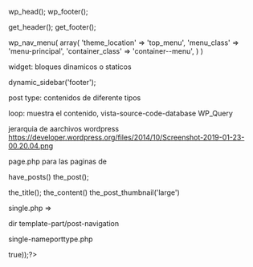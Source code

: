 wp_head();
wp_footer();

get_header();
get_footer();

<!-- Agregando nuestro menu navegacion -->
wp_nav_menu(
    array(
        'theme_location' => 'top_menu',
        'menu_class' => 'menu-principal',
        'container_class' => 'container--menu',
    )
)

widget: bloques dinamicos o staticos

dynamic_sidebar('footer');

post type: contenidos de diferente tipos

loop: muestra el contenido, vista-source-code-database
    WP_Query

jerarquia de aarchivos wordpress https://developer.wordpress.org/files/2014/10/Screenshot-2019-01-23-00.20.04.png


page.php para las paginas de

have_posts() <!-- => si contiene posts o blogs -->
the_post(); <!-- => verifica si hay un post y si no hay saale del bucle -->


the_title(); <!-- => titulo del apagina -->
the_content() <!-- =>  contenido de la pagina -->
the_post_thumbnail('large') <!-- => imagen principal de la ebtrada post -->
<?php the_permalink();?> <!-- => url del post -->

<?php echo home_url() ?> <!-- URL de la pagina principa; -->

single.php => <!-- Paara lasa entraadas --> <!-- TAmbien funciona para post type personalizados como product creado en functions -->

dir template-part/post-navigation <!-- PArtes para la navegacion -->

<?php previous_post_link();?>
<?php next_post_link();?>

single-nameporttype.php

<?php $taxonomy = get_the_terms(get_the_ID(), 'categoria-productos');?> <!-- obtener las taxonomias del posta actual con el ID) -->

<?php $terms = get_terms('categoria-productos', array('hide_empty' => true));?> <!-- terminos -->


<!-- instalar plugins de site kit google, yoast seo, wordfence -->